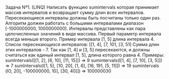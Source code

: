 Задача Nº1. (LINQ)
Написать функцию sumintervals которая принимает массив интервалов и возвращает сумму длин всех интервалов. Пересекающиеся интервалы должны быть посчитаны только один раз.
Алгоритм должен работать с большими интервалами диапазон [-1000000000, 1000000000].
Интервалы представлены как пара целочисленных значений в виде массива. Первый параметр интервала всегда меньше второго. Пример интервала [1, 5] длина интервала 4.
Список пересекающихся интервалов:
[[1, 4], [7, 101, [3, 51]
Сумма длин этих интервалов - 7. Так как [1, 4] и [3, 5] пересекаются, и должны считаться как единый интервал [1, 5], длина которого равна 4.
Примеры:
sumIntervals([[1, 2], [6, 10], [11, 15]]) => 9
sumintervals(I[1, 4], [7, 10], [3, 5]]) => 7
sumIntervals(I[1, 5], [10, 20], [1, 6], [16, 191, [5, 11]]) => 19
sumintervals (lO, 20], -100000000, 10], [30, 40]]) => 100000030
